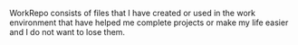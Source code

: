 WorkRepo consists of files that I have created or used in the work environment that have helped me complete projects or make my life easier and I do not want to lose them.
